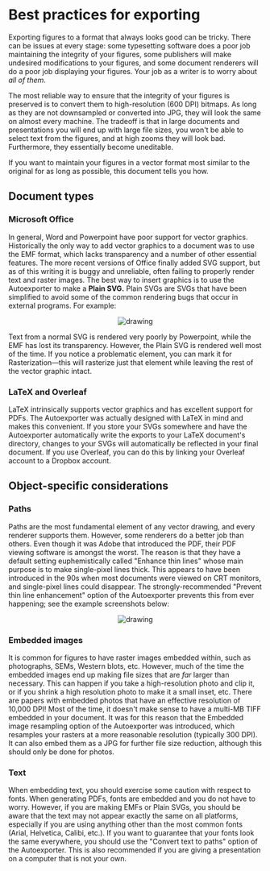# Best practices for exporting

Exporting figures to a format that always looks good can be tricky. There can be issues at every stage: some typesetting software does a poor job maintaining the integrity of your figures, some publishers will make undesired modifications to your figures, and some document renderers will do a poor job displaying your figures. Your job as a writer is to worry about *all of them*.

The most reliable way to ensure that the integrity of your figures is preserved is to convert them to high-resolution (600 DPI) bitmaps. As long as they are not downsampled or converted into JPG, they will look the same on almost every machine. The tradeoff is that in large documents and presentations you will end up with large file sizes, you won't be able to select text from the figures, and at high zooms they will look bad. Furthermore, they essentially become uneditable.

If you want to maintain your figures in a vector format most similar to the original for as long as possible, this document tells you how.

## Document types
### Microsoft Office
In general, Word and Powerpoint have poor support for vector graphics. Historically the only way to add vector graphics to a document was to use the EMF format, which lacks transparency and a number of other essential features. The more recent versions of Office finally added SVG support, but as of this writing it is buggy and unreliable, often failing to properly render text and raster images. The best way to insert graphics is to use the Autoexporter to make a **Plain SVG.** Plain SVGs are SVGs that have been simplified to avoid some of the common rendering bugs that occur in external programs. For example:
<p align="center"><img src="https://github.com/burghoff/Scientific-Inkscape/blob/main/examples/Sterczewski_comparisons_portable.svg" alt="drawing" ></img></p>
Text from a normal SVG is rendered very poorly by Powerpoint, while the EMF has lost its transparency. However, the Plain SVG is rendered well most of the time. If you notice a problematic element, you can mark it for Rasterization—this will rasterize just that element while leaving the rest of the vector graphic intact.

### LaTeX and Overleaf
LaTeX intrinsically supports vector graphics and has excellent support for PDFs. The Autoexporter was actually designed with LaTeX in mind and makes this convenient. If you store your SVGs somewhere and have the Autoexporter automatically write the exports to your LaTeX document's directory, changes to your SVGs will automatically be reflected in your final document. If you use Overleaf, you can do this by linking your Overleaf account to a Dropbox account.

## Object-specific considerations

### Paths
Paths are the most fundamental element of any vector drawing, and every renderer supports them. However, some renderers do a better job than others. Even though it was Adobe that introduced the PDF, their PDF viewing software is amongst the worst. The reason is that they have a default setting euphemistically called "Enhance thin lines" whose main purpose is to make single-pixel lines thick. This appears to have been introduced in the 90s when most documents were viewed on CRT monitors, and single-pixel lines could disappear. The strongly-recommended "Prevent thin line enhancement" option of the Autoexporter prevents this from ever happening; see the example screenshots below:
<p align="center"><img src="https://github.com/burghoff/Scientific-Inkscape/blob/main/examples/Thinline_enhancement_portable.svg" alt="drawing" ></img></p>

### Embedded images
It is common for figures to have raster images embedded within, such as photographs, SEMs, Western blots, etc. However, much of the time the embedded images end up making file sizes that are *far* larger than necessary. This can happen if you take a high-resolution photo and clip it, or if you shrink a high resolution photo to make it a small inset, etc. There are papers with embedded photos that have an effective resolution of 10,000 DPI! Most of the time, it doesn't make sense to have a multi-MB TIFF embedded in your document. It was for this reason that the Embedded image resampling option of the Autoexporter was introduced, which resamples your rasters at a more reasonable resolution (typically 300 DPI). It can also embed them as a JPG for further file size reduction, although this should only be done for photos.

### Text
When embedding text, you should exercise some caution with respect to fonts. When generating PDFs, fonts are embedded and you do not have to worry. However, if you are making EMFs or Plain SVGs, you should be aware that the text may not appear exactly the same on all platforms, especially if you are using anything other than the most common fonts (Arial, Helvetica, Calibi, etc.). If you want to guarantee that your fonts look the same everywhere, you should use the "Convert text to paths" option of the Autoexporter. This is also recommended if you are giving a presentation on a computer that is not your own.
